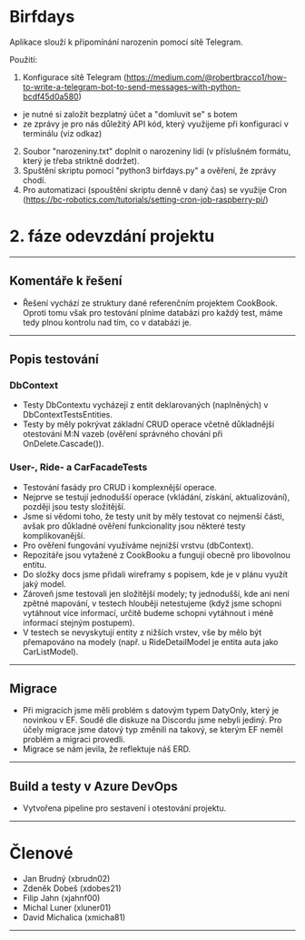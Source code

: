 # Birfdays

Aplikace slouží k připomínání narozenin pomocí sítě Telegram.

Použití:
1) Konfigurace sítě Telegram (https://medium.com/@robertbracco1/how-to-write-a-telegram-bot-to-send-messages-with-python-bcdf45d0a580)
- je nutné si založit bezplatný účet a "domluvit se" s botem
- ze zprávy je pro nás důležitý API kód, který využijeme při konfiguraci v terminálu (viz odkaz)
2) Soubor "narozeniny.txt" doplnit o narozeniny lidí (v příslušném formátu, který je třeba striktně dodržet).
3) Spuštění skriptu pomocí "python3 birfdays.py" a ověření, že zprávy chodí.
4) Pro automatizaci (spouštění skriptu denně v daný čas) se využije Cron (https://bc-robotics.com/tutorials/setting-cron-job-raspberry-pi/)


# 2. fáze odevzdání projektu
---
## Komentáře k řešení
 - Řešení vychází ze struktury dané referenčním projektem CookBook. Oproti tomu však pro testování plníme databázi pro každý test, máme tedy plnou kontrolu nad tím, co v databázi je.
---
## Popis testování
### DbContext 
- Testy DbContextu vycházejí z entit deklarovaných (naplněných) v DbContextTestsEntities. 
- Testy by měly pokrývat základní CRUD operace včetně důkladnější otestování M:N vazeb (ověření správného chování při OnDelete.Cascade()).                             
### User-, Ride- a CarFacadeTests
- Testování fasády pro CRUD i komplexnější operace. 
- Nejprve se testují jednodušší operace (vkládání, získání, aktualizování), později jsou testy složitější. 
- Jsme si vědomi toho, že testy unit by měly testovat co nejmenší části, avšak pro důkladné ověření funkcionality jsou některé testy komplikovanější. 
- Pro ověření fungování využíváme nejnižší vrstvu (dbContext). 
- Repozitáře jsou vytažené z CookBooku a fungují obecně pro libovolnou entitu. 
- Do složky docs jsme přidali wireframy s popisem, kde je v plánu využít jaký model. 
- Zároveň jsme testovali jen složitější modely; ty jednodušší, kde ani není zpětné mapování, v testech hlouběji netestujeme (když jsme schopni vytáhnout více informací, určitě budeme schopni vytáhnout i méně informací stejným postupem). 
- V testech se nevyskytují entity z nižších vrstev, vše by mělo být přemapováno na modely (např. u RideDetailModel je entita auta jako CarListModel).
---
## Migrace
- Při migracích jsme měli problém s datovým typem DatyOnly, který je novinkou v EF. Soudě dle diskuze na Discordu jsme nebyli jediný. Pro účely migrace jsme datový typ změnili na takový, se kterým EF neměl problém a migraci provedli. 
- Migrace se nám jevila, že reflektuje náš ERD.
---
## Build a testy v Azure DevOps
- Vytvořena pipeline pro sestavení i otestování projektu. 
---
# Členové
- Jan Brudný (xbrudn02)
- Zdeněk Dobeš (xdobes21)
- Filip Jahn (xjahnf00)
- Michal Luner (xluner01)
- David Michalica (xmicha81)
---
